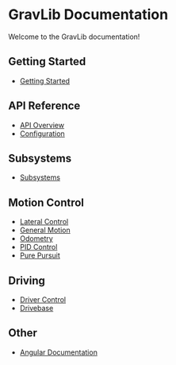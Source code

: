 # GravLib Documentation

Welcome to the GravLib documentation!

## Getting Started
- [Getting Started](getting_started.md)

## API Reference
- [API Overview](api.md)
- [Configuration](configuration.md)

## Subsystems
- [Subsystems](subsystems.md)

## Motion Control
- [Lateral Control](motion/lateral.md)
- [General Motion](motion/motion.md)
- [Odometry](motion/odometry.md)
- [PID Control](motion/PID.md)
- [Pure Pursuit](motion/pure_pursuit.md)

## Driving
- [Driver Control](driver/driver_control.md)
- [Drivebase](driver/drivebase.md)

## Other
- [Angular Documentation](angular.md)


<!--
TODO: Expand on this
-->